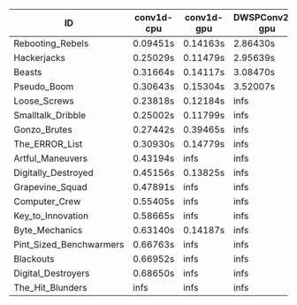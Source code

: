 |ID|conv1d-cpu|conv1d-gpu|DWSPConv2D-gpu|gemm-gpu|avg|
|-|-|-|-|-|-|
|Rebooting_Rebels|0.09451s|0.14163s|2.86430s|1.68668s|1.19678s|
|Hackerjacks|0.25029s|0.11479s|2.95639s|1.92693s|1.31210s|
|Beasts|0.31664s|0.14117s|3.08470s|2.02423s|1.39168s|
|Pseudo_Boom|0.30643s|0.15304s|3.52007s|4.62373s|2.15082s|
|Loose_Screws|0.23818s|0.12184s|infs|2.04025s|infs|
|Smalltalk_Dribble|0.25002s|0.11799s|infs|1.91326s|infs|
|Gonzo_Brutes|0.27442s|0.39465s|infs|4.66437s|infs|
|The_ERROR_List|0.30930s|0.14779s|infs|2.04471s|infs|
|Artful_Maneuvers|0.43194s|infs|infs|4.67307s|infs|
|Digitally_Destroyed|0.45156s|0.13825s|infs|2.67963s|infs|
|Grapevine_Squad|0.47891s|infs|infs|4.46319s|infs|
|Computer_Crew|0.55405s|infs|infs|4.51034s|infs|
|Key_to_Innovation|0.58665s|infs|infs|4.46773s|infs|
|Byte_Mechanics|0.63140s|0.14187s|infs|4.41131s|infs|
|Pint_Sized_Benchwarmers|0.66763s|infs|infs|4.47363s|infs|
|Blackouts|0.66952s|infs|infs|4.42809s|infs|
|Digital_Destroyers|0.68650s|infs|infs|4.45120s|infs|
|The_Hit_Blunders|infs|infs|infs|4.49678s|infs|
